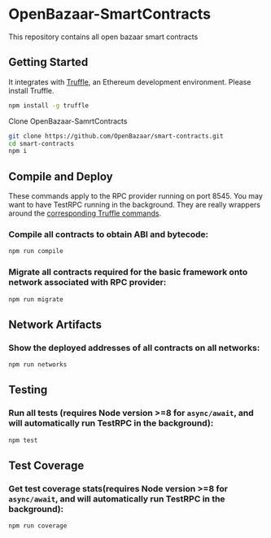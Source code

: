 # OpenBazaar-SmartContracts

This repository contains all open bazaar smart contracts
## Getting Started

It integrates with [Truffle](https://github.com/ConsenSys/truffle), an Ethereum development environment. Please install Truffle.

```sh
npm install -g truffle

```
Clone OpenBazaar-SamrtContracts

```sh
git clone https://github.com/OpenBazaar/smart-contracts.git
cd smart-contracts
npm i
```

Compile and Deploy
------------------
These commands apply to the RPC provider running on port 8545. You may want to have TestRPC running in the background. They are really wrappers around the [corresponding Truffle commands](http://truffleframework.com/docs/advanced/commands).

### Compile all contracts to obtain ABI and bytecode:

```bash
npm run compile
```

### Migrate all contracts required for the basic framework onto network associated with RPC provider:

```bash
npm run migrate
```
Network Artifacts
-----------------

### Show the deployed addresses of all contracts on all networks:

```bash
npm run networks
```

Testing
-------------------
### Run all tests (requires Node version >=8 for `async/await`, and will automatically run TestRPC in the background):

```bash
npm test
```

Test Coverage
-------------------
### Get test coverage stats(requires Node version >=8 for `async/await`, and will automatically run TestRPC in the background):

```bash
npm run coverage
```
